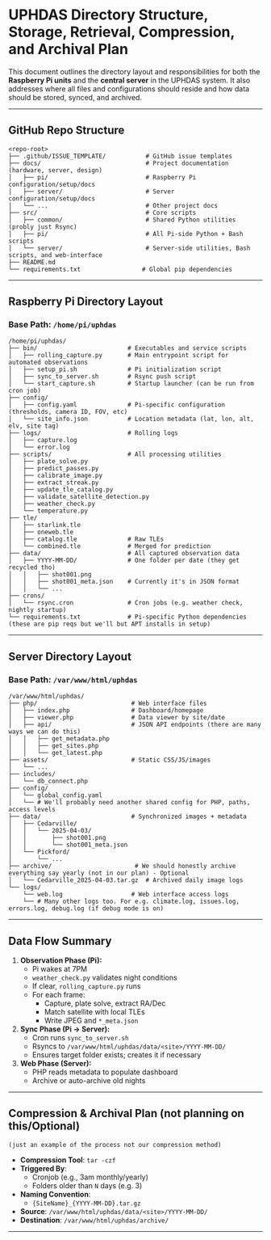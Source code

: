 # UPHDAS Directory Structure, Storage, Retrieval, Compression, and Archival Plan

This document outlines the directory layout and responsibilities for both the **Raspberry Pi units** and the **central server** in the UPHDAS system. It also addresses where all files and configurations should reside and how data should be stored, synced, and archived.

---

## GitHub Repo Structure

```
<repo-root>
├── .github/ISSUE_TEMPLATE/           # GitHub issue templates
├── docs/                             # Project documentation (hardware, server, design)
│   ├── pi/                           # Raspberry Pi configuration/setup/docs
│   ├── server/                       # Server configuration/setup/docs
│   └── ...                           # Other project docs
├── src/                              # Core scripts
│   ├── common/                       # Shared Python utilities (probly just Rsync)
│   ├── pi/                           # All Pi-side Python + Bash scripts
│   └── server/                       # Server-side utilities, Bash scripts, and web-interface
├── README.md
└── requirements.txt                 # Global pip dependencies
```

---

## Raspberry Pi Directory Layout

### Base Path: `/home/pi/uphdas`

```
/home/pi/uphdas/
├── bin/                         # Executables and service scripts
│   ├── rolling_capture.py       # Main entrypoint script for automated observations
│   ├── setup_pi.sh              # Pi initialization script
│   ├── sync_to_server.sh        # Rsync push script
│   └── start_capture.sh         # Startup launcher (can be run from cron job)
├── config/
│   ├── config.yaml              # Pi-specific configuration (thresholds, camera ID, FOV, etc)
│   └── site_info.json           # Location metadata (lat, lon, alt, elv, site tag)
├── logs/                        # Rolling logs
│   ├── capture.log
│   └── error.log
├── scripts/                     # All processing utilities
│   ├── plate_solve.py
│   ├── predict_passes.py
│   ├── calibrate_image.py
│   ├── extract_streak.py
│   ├── update_tle_catalog.py
│   ├── validate_satellite_detection.py
│   ├── weather_check.py
│   └── temperature.py
├── tle/
│   ├── starlink.tle
│   ├── oneweb.tle
│   ├── catalog.tle              # Raw TLEs
│   └── combined.tle             # Merged for prediction
├── data/                        # All captured observation data
│   ├── YYYY-MM-DD/              # One folder per date (they get recycled tho)
│   │   ├── shot001.png
│   │   ├── shot001_meta.json    # Currently it's in JSON format
│   │   └── ...
├── crons/
│   └── rsync.cron               # Cron jobs (e.g. weather check, nightly startup)
└── requirements.txt             # Pi-specific Python dependencies (these are pip reqs but we'll but APT installs in setup)
```

---

## Server Directory Layout

### Base Path: `/var/www/html/uphdas`

```
/var/www/html/uphdas/
├── php/                          # Web interface files
│   ├── index.php                 # Dashboard/homepage
│   ├── viewer.php                # Data viewer by site/date
│   ├── api/                      # JSON API endpoints (there are many ways we can do this)
│   │   ├── get_metadata.php
│   │   ├── get_sites.php
│   │   └── get_latest.php
├── assets/                       # Static CSS/JS/images
│   └── ...
├── includes/
│   └── db_connect.php
├── config/
│   └── global_config.yaml
│   └── # We'll probably need another shared config for PHP, paths, access levels
├── data/                         # Synchronized images + metadata
│   ├── Cedarville/
│   │   └── 2025-04-03/
│   │       ├── shot001.png
│   │       └── shot001_meta.json
│   └── Pickford/
│       └── ...
├── archive/                       # We should honestly archive everything say yearly (not in our plan) - Optional
│   └── Cedarville_2025-04-03.tar.gz  # Archived daily image logs
└── logs/
    └── web.log                   # Web interface access logs
    └── # Many other logs too. For e.g. climate.log, issues.log, errors.log, debug.log (if debug mode is on)
```

---

## Data Flow Summary

1. **Observation Phase (Pi):**
    - Pi wakes at 7PM
    - `weather_check.py` validates night conditions
    - If clear, `rolling_capture.py` runs
    - For each frame:
      - Capture, plate solve, extract RA/Dec
      - Match satellite with local TLEs
      - Write JPEG and `*_meta.json`
2. **Sync Phase (Pi → Server):**
    - Cron runs `sync_to_server.sh`
    - Rsyncs to `/var/www/html/uphdas/data/<site>/YYYY-MM-DD/`
    - Ensures target folder exists; creates it if necessary
3. **Web Phase (Server):**
    - PHP reads metadata to populate dashboard
    - Archive or auto-archive old nights

---

## Compression & Archival Plan (not planning on this/Optional)
``(just an example of the process not our compression method)``

- **Compression Tool**: `tar -czf`
- **Triggered By**:
  - Cronjob (e.g., 3am monthly/yearly)
  - Folders older than `N` days (e.g. 3)
- **Naming Convention**:
  - `{SiteName}_{YYYY-MM-DD}.tar.gz`
- **Source**: `/var/www/html/uphdas/data/<site>/YYYY-MM-DD/`
- **Destination**: `/var/www/html/uphdas/archive/`

---
